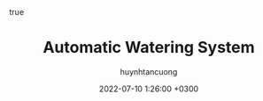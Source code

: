 ---
title: Automatic Watering System
author: huynhtancuong
date: 2022-07-10 1:26:00 +0300
categories: [Projects, High School]
tags: [automatic watering]
math: true
mermaid: true
---